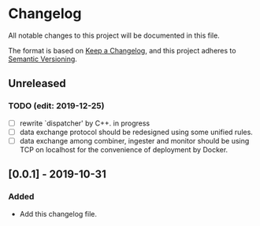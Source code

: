 # Changelog

All notable changes to this project will be documented in this file.

The format is based on [Keep a Changelog](https://keepachangelog.com/en/1.0.0/),
and this project adheres to [Semantic Versioning](https://semver.org/spec/v2.0.0.html).

## Unreleased

### TODO (edit: 2019-12-25)

- [ ] rewrite `dispatcher' by C++. in progress
- [ ] data exchange protocol should be redesigned using some unified rules.
- [ ] data exchange among combiner, ingester and monitor should be using TCP on localhost for the convenience of deployment by Docker.

## [0.0.1] - 2019-10-31

### Added

- Add this changelog file.
